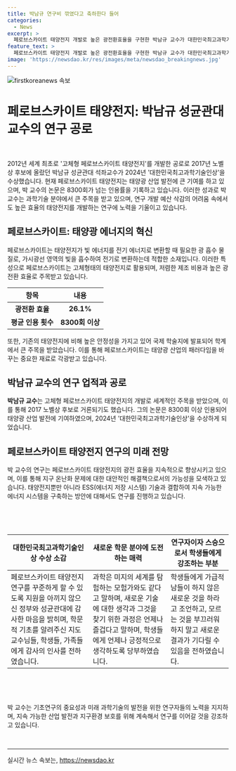 ```yaml
---
title: 박남규 연구비 깎였다고 축하한다 들어
categories:
  - News
excerpt: >
  페로브스카이트 태양전지 개발로 높은 광전환효율을 구현한 박남규 교수가 대한민국최고과학기술인상 수상자로 선정됐다. 연구실의 R&D 예산 삭감을 피하지 못한 상황에서도 기초과학연구의 중요성을 강조했으며, 과학기술 분야에서의 정년 없는 연구 제도 필요성을 언급했다. 그의 공로로 광전환 효율은 26.1%에 달하고, 에너지믹스를 강조하며 지구온난화 대응 기술에도 관심을 기울이고 있다. 그의 페로브스카이트 태양전지 연구는 현재와 미래에 걸쳐 큰 영향을 줄 것으로 기대된다.
feature_text: >
  페로브스카이트 태양전지 개발로 높은 광전환효율을 구현한 박남규 교수가 대한민국최고과학기술인상 수상자로 선정됐다. 연구실의 R&D 예산 삭감을 피하지 못한 상황에서도 기초과학연구의 중요성을 강조했으며, 과학기술 분야에서의 정년 없는 연구 제도 필요성을 언급했다. 그의 공로로 광전환 효율은 26.1%에 달하고, 에너지믹스를 강조하며 지구온난화 대응 기술에도 관심을 기울이고 있다. 그의 페로브스카이트 태양전지 연구는 현재와 미래에 걸쳐 큰 영향을 줄 것으로 기대된다.
image: 'https://newsdao.kr/res/images/meta/newsdao_breakingnews.jpg'
---
```


<p><img src="https://newsdao.kr/res/images/meta/newsdao_breakingnews.jpg" alt="firstkoreanews 속보" /></p>

<h1>페로브스카이트 태양전지: 박남규 성균관대 교수의 연구 공로</h1>

<p data-ke-size="size16">&nbsp;</p>

<p data-ke-size="size16">2012년 세계 최초로 '고체형 페로브스카이트 태양전지'를 개발한 공로로 2017년 노벨상 후보에 올랐던 박남규 성균관대 석좌교수가 2024년 '대한민국최고과학기술인상'을 수상했습니다. 현재 페로브스카이트 태양전지는 태양광 산업 발전에 큰 기여를 하고 있으며, 박 교수의 논문은 8300회가 넘는 인용률을 기록하고 있습니다. 이러한 성과로 박 교수는 과학기술 분야에서 큰 주목을 받고 있으며, 연구 개발 예산 삭감의 어려움 속에서도 높은 효율의 태양전지를 개발하는 연구에 노력을 기울이고 있습니다.</p>

<h2 data-ke-size="size26">페로브스카이트: 태양광 에너지의 혁신</h2>

<p data-ke-size="size16">페로브스카이트는 태양전지가 빛 에너지를 전기 에너지로 변환할 때 필요한 광 흡수 물질로, 가시광선 영역의 빛을 흡수하여 전기로 변환하는데 적합한 소재입니다. 이러한 특성으로 페로브스카이트는 고체형태의 태양전지로 활용되며, 저렴한 제조 비용과 높은 광전환 효율로 주목받고 있습니다.</p>

<table>
<thead>
<tr>
<th style="text-align: center;">항목</th>
<th style="text-align: center;">내용</th>
</tr>
</thead>
<tbody>
<tr>
<td style="text-align: center;"><b>광전환 효율</b></td>
<td style="text-align: center;"><b>26.1%</b></td>
</tr>
<tr>
<td style="text-align: center;"><b>평균 인용 횟수</b></td>
<td style="text-align: center;"><b>8300회 이상</b></td>
</tr>
</tbody>
</table>

<p data-ke-size="size16">또한, 기존의 태양전지에 비해 높은 안정성을 가지고 있어 국제 학술지에 발표되어 학계에서 큰 주목을 받았습니다. 이를 통해 페로브스카이트는 태양광 산업의 패러다임을 바꾸는 중요한 재료로 각광받고 있습니다.</p>

<h2 data-ke-size="size26">박남규 교수의 연구 업적과 공로</h2>

<p data-ke-size="size16"><b>박남규 교수</b>는 고체형 페로브스카이트 태양전지의 개발로 세계적인 주목을 받았으며, 이를 통해 2017 노벨상 후보로 거론되기도 했습니다. 그의 논문은 8300회 이상 인용되어 태양광 산업 발전에 기여하였으며, 2024년 '대한민국최고과학기술인상'을 수상하게 되었습니다.</p>

<h2 data-ke-size="size26">페로브스카이트 태양전지 연구의 미래 전망</h2>

<p data-ke-size="size16">박 교수의 연구는 페로브스카이트 태양전지의 광전 효율을 지속적으로 향상시키고 있으며, 이를 통해 지구 온난화 문제에 대한 대안적인 해결책으로서의 가능성을 모색하고 있습니다. 태양전지뿐만 아니라 ESS(에너지 저장 시스템) 기술과 결합하여 지속 가능한 에너지 시스템을 구축하는 방안에 대해서도 연구를 진행하고 있습니다.</p>

<p data-ke-size="size16">&nbsp;</p>

<p data-ke-size="size16">&nbsp;</p>

<table>
<thead>
<tr>
<th style="text-align: center;">대한민국최고과학기술인상 수상 소감</th>
<th style="text-align: center;">새로운 학문 분야에 도전하는 매력</th>
<th style="text-align: center;">연구자이자 스승으로서 학생들에게 강조하는 부분</th>
</tr>
</thead>
<tbody>
<tr>
<td>페로브스카이트 태양전지 연구를 꾸준하게 할 수 있도록 지원을 아끼지 않으신 정부와 성균관대에 감사한 마음을 밝히며, 학문적 기초를 알려주신 지도교수님들, 학생들, 가족들에게 감사의 인사를 전하였습니다.</td>
<td>과학은 미지의 세계를 탐험하는 모험가와도 같다고 말하며, 새로운 기술에 대한 생각과 그것을 찾기 위한 과정은 언제나 즐겁다고 말하며, 학생들에게 언제나 긍정적으로 생각하도록 당부하였습니다.</td>
<td>학생들에게 가급적 남들이 하지 않은 새로운 것을 하라고 조언하고, 모르는 것을 부끄러워하지 말고 새로운 결과가 기다릴 수 있음을 전하였습니다.</td>
</tr>
</tbody>
</table>

<p data-ke-size="size16">&nbsp;</p>

<p data-ke-size="size16">&nbsp;</p>

<p data-ke-size="size16">박 교수는 기초연구의 중요성과 미래 과학기술의 발전을 위한 연구자들의 노력을 지지하며, 지속 가능한 산업 발전과 지구환경 보호를 위해 계속해서 연구를 이어갈 것을 강조하고 있습니다.</p>

<p data-ke-size="size16">&nbsp;</p>

<hr>
실시간 뉴스 속보는, <a href="https://newsdao.kr" rel="dofollow">https://newsdao.kr</a>



